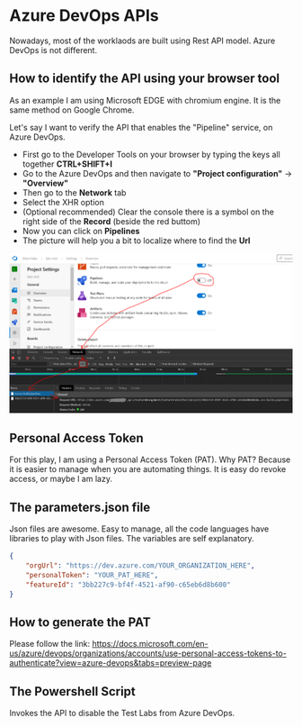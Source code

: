 # Azure DevOps APIs

Nowadays, most of the worklaods are built using Rest API model. Azure DevOps is not different.

## How to identify the API using your browser tool

As an example I am using Microsoft EDGE with chromium engine. It is the same method on Google Chrome.

Let's say I want to verify the API that enables the "Pipeline" service, on Azure DevOps.

- First go to the Developer Tools on your browser by typing the keys all together **CTRL+SHIFT+I**
- Go to the Azure DevOps and then navigate to **"Project configuration"** -> **"Overview"**
- Then go to the **Network** tab
- Select the XHR option
- (Optional recommended) Clear the console there is a symbol on the right side of the **Record** (beside the red buttom)
- Now you can click on **Pipelines**
- The picture will help you a bit to localize where to find the **Url**

![Identify the APIs from a service](media/identifying_rest_api.png)

## Personal Access Token

For this play, I am using a Personal Access Token (PAT). Why PAT? Because it is easier to manage when you are automating things. It is easy do revoke access, or maybe I am lazy.

## The parameters.json file

Json files are awesome. Easy to manage, all the code languages have libraries to play with Json files. The variables are self explanatory.

```json
{
    "orgUrl": "https://dev.azure.com/YOUR_ORGANIZATION_HERE",
    "personalToken": "YOUR_PAT_HERE",
    "featureId": "3bb227c9-bf4f-4521-af90-c65eb6d8b600"
}
```

## How to generate the PAT

Please follow the link:
<https://docs.microsoft.com/en-us/azure/devops/organizations/accounts/use-personal-access-tokens-to-authenticate?view=azure-devops&tabs=preview-page>

## The Powershell Script

Invokes the API to disable the Test Labs from Azure DevOps.
